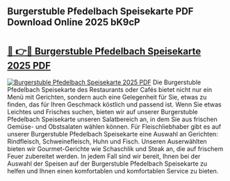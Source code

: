 ## Burgerstuble Pfedelbach Speisekarte PDF Download Online 2025 bK9cP

# <h2><a href="http://gc8gbc.nevu.top/?p=Burgerstuble+Pfedelbach+Speisekarte">🔗 👉🔴 Burgerstuble Pfedelbach Speisekarte 2025 PDF</a></h2>

[![Burgerstuble Pfedelbach Speisekarte 2025 PDF](https://i.imgur.com/dBaPXMq.png)](http://gc8gbc.nevu.top/?p=Burgerstuble+Pfedelbach+Speisekarte)
Die Burgerstuble Pfedelbach Speisekarte des Restaurants oder Cafés bietet nicht nur ein Menü mit Gerichten, sondern auch eine Gelegenheit für Sie, etwas zu finden, das für Ihren Geschmack köstlich und passend ist. Wenn Sie etwas Leichtes und Frisches suchen, bieten wir auf unserer Burgerstuble Pfedelbach Speisekarte unseren Salatbereich an, in dem Sie aus frischen Gemüse- und Obstsalaten wählen können. Für Fleischliebhaber gibt es auf unserer Burgerstuble Pfedelbach Speisekarte eine Auswahl an Gerichten: Rindfleisch, Schweinefleisch, Huhn und Fisch. Unseren Auserwählten bieten wir Gourmet-Gerichte wie Schaschlik und Steak an, die auf frischem Feuer zubereitet werden. In jedem Fall sind wir bereit, Ihnen bei der Auswahl der Speisen auf der Burgerstuble Pfedelbach Speisekarte zu helfen und Ihnen einen komfortablen und komfortablen Service zu bieten.
